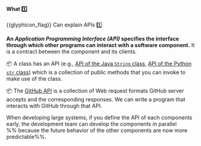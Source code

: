 <div id="title">

#### What :one:

</div>

<span id="prereqs"></span>

<span id="outcomes">{{glyphicon_flag}} Can explain APIs :one:</span>

<div id="body">

**An _Application Programming Interface (API)_ specifies the interface through which other programs can interact with a software component.** It is a contract between the component and its clients.

<tip-box>

:package: A class has an API (e.g., [API of the Java `String` class](http://docs.oracle.com/javase/8/docs/api/java/lang/String.html), [API of the Python `str` class](https://docs.python.org/3/library/stdtypes.html#text-sequence-type-str)) which is a collection of public methods that you can invoke to make use of the class.

:package: The [GitHub API](https://developer.github.com/v3/) is a collection of Web request formats GitHub server accepts and the corresponding responses. We can write a program that interacts with GitHub through that API.

</tip-box>

When developing large systems, if you define the API of each components early, the development team can develop the components in parallel %%&nbsp;because the future behavior of the other components are now more predictable%%. 

</div>

<div id="extras">

<include src="exercises.md" />

</div>